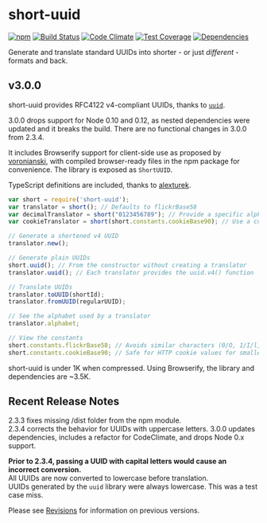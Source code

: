 # short-uuid
[![npm](https://img.shields.io/npm/v/short-uuid.svg)](https://www.npmjs.com/package/short-uuid) 
[![Build Status](https://travis-ci.org/oculus42/short-uuid.svg?branch=master)](https://travis-ci.org/oculus42/short-uuid) 
[![Code Climate](https://codeclimate.com/github/oculus42/short-uuid/badges/gpa.svg)](https://codeclimate.com/github/oculus42/short-uuid) 
[![Test Coverage](https://codeclimate.com/github/oculus42/short-uuid/badges/coverage.svg)](https://codeclimate.com/github/oculus42/short-uuid/coverage) 
[![Dependencies](https://david-dm.org/oculus42/short-uuid.svg)](https://david-dm.org/oculus42/short-uuid)

Generate and translate standard UUIDs into shorter - or just *different* - formats and back.

## v3.0.0

short-uuid provides RFC4122 v4-compliant UUIDs,
thanks to [`uuid`](https://github.com/kelektiv/node-uuid).

3.0.0 drops support for Node 0.10 and 0.12, as nested dependencies were updated and it breaks the build.
There are no functional changes in 3.0.0 from 2.3.4.

It includes Browserify support for client-side use as proposed by [voronianski](https://github.com/voronianski),
with compiled browser-ready files in the npm package for convenience. The library is exposed as `ShortUUID`.

TypeScript definitions are included, thanks to [alexturek](https://github.com/alexturek).

```javascript
var short = require('short-uuid');
var translator = short(); // Defaults to flickrBase58
var decimalTranslator = short("0123456789"); // Provide a specific alphabet for translation
var cookieTranslator = short(short.constants.cookieBase90); // Use a constant for translation

// Generate a shortened v4 UUID
translator.new();

// Generate plain UUIDs
short.uuid(); // From the constructor without creating a translator
translator.uuid(); // Each translator provides the uuid.v4() function

// Translate UUIDs
translator.toUUID(shortId);
translator.fromUUID(regularUUID);

// See the alphabet used by a translator
translator.alphabet;

// View the constants
short.constants.flickrBase58; // Avoids similar characters (0/O, 1/I/l, etc.)
short.constants.cookieBase90; // Safe for HTTP cookie values for smaller IDs. 
```

short-uuid is under 1K when compressed. Using Browserify, the library and dependencies are ~3.5K.

## Recent Release Notes

2.3.3 fixes missing /dist folder from the npm module.  
2.3.4 corrects the behavior for UUIDs with uppercase letters.
3.0.0 updates dependencies, includes a refactor for CodeClimate, and drops Node 0.x support.

**Prior to 2.3.4, passing a UUID with capital letters would cause an incorrect conversion.**  
All UUIDs are now converted to lowercase before translation.  
UUIDs generated by the `uuid` library were always lowercase. This was a test case miss.  

Please see [Revisions](revisions.md) for information on previous versions.
